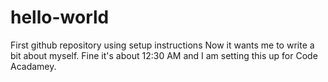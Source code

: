 # hello-world
First github repository using setup instructions
Now it wants me to write a bit about myself.  Fine it's about 12:30 AM and I am setting this up for Code Acadamey.
